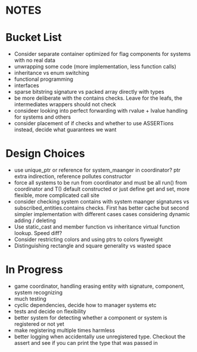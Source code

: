 # NOTES

# Bucket List
- Consider separate container optimized for flag components for systems with no real data
- unwrapping some code (more implementation, less function calls)
- inheritance vs enum switching
- functional programming 
- interfaces 
- sparse bitstring signature vs packed array directly with types
- be more deliberate with the contains checks. Leave for the leafs, the intermediates wrappers should not check
- consideer looking into perfect forwarding with rvalue + lvalue handling for systems and others
- consider placement of if checks and whether to use ASSERTions instead, decide what guarantees we want

# Design Choices
- use unique_ptr or reference for system_maanger in coordinator? ptr extra indirection, reference pollutes constructor
- force all systems to be run from coordinator and must be all run() from coordinator 
and T() default constructed or just define get and set, more flexible, more complicated call site
- consider checking system contains with system maanger signatures vs subscribed_entities.contains checks. 
First has better cache but second simpler implementation with different cases cases considering dynamic adding / deleting
- Use static_cast and member function vs inheritance virtual function lookup. Speed diff?
- Consider restricting colors and using ptrs to colors flyweight
- Distinguishing rectangle and square generality vs wasted space

# In Progress
- game coordinator, handling erasing entity with signature, component, system recognizing
- much testing
- cyclic dependencies, decide how to manager systems etc
- tests and decide on flexibility
- better system for detecting whether a component or system is registered or not yet
- make registering multiple times harmless
- better logging when accidentally use unregistered type. Checkout the assert 
and see if you can print the type that was passed in

